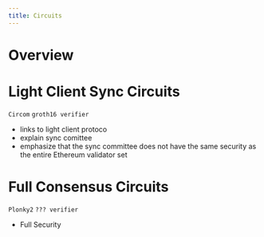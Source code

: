 ```yaml
---
title: Circuits
---
```


# Overview

# Light Client Sync Circuits
`Circom` `groth16 verifier`

- links to light client protoco
- explain sync comittee
- emphasize that the sync committee does not have the same security as the entire Ethereum validator set

# Full Consensus Circuits
`Plonky2` `??? verifier`

- Full Security

